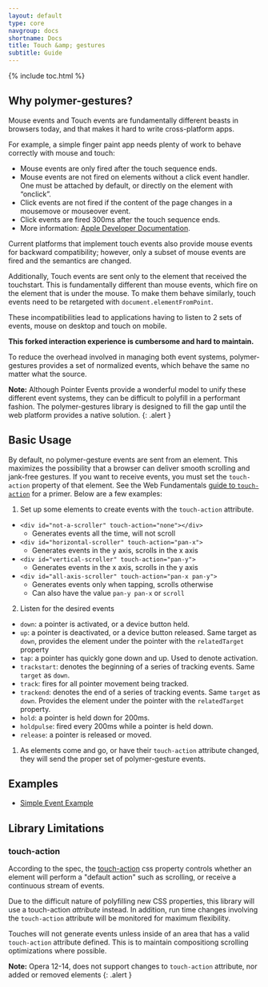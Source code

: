 ```yaml
---
layout: default
type: core
navgroup: docs
shortname: Docs
title: Touch &amp; gestures
subtitle: Guide
---
```


{% include toc.html %}

## Why polymer-gestures?

Mouse events and Touch events are fundamentally different beasts in browsers
today, and that makes it hard to write cross-platform apps.

For example, a simple finger paint app needs plenty of work to behave correctly
with mouse and touch:

- Mouse events are only fired after the touch sequence ends.
- Mouse events are not fired on elements without a click event handler. One must
  be attached by default, or directly on the element with “onclick”.
- Click events are not fired if the content of the page changes in a mousemove
  or mouseover event.
- Click events are fired 300ms after the touch sequence ends.
- More information: [Apple Developer Documentation](http://developer.apple.com/library/safari/#documentation/appleapplications/reference/safariwebcontent/HandlingEvents/HandlingEvents.html).

Current platforms that implement touch events also provide mouse events for
backward compatibility; however, only a subset of mouse events are fired and the
semantics are changed.

Additionally, Touch events are sent only to the element that received the
touchstart. This is fundamentally different than mouse events, which fire on the
element that is under the mouse. To make them behave similarly, touch events
need to be retargeted with `document.elementFromPoint`.

These incompatibilities lead to applications having to listen to 2 sets of events, mouse on
desktop and touch on mobile.

**This forked interaction experience is cumbersome and hard to maintain.**

To reduce the overhead involved in managing both event systems, polymer-gestures provides a set of normalized events, which behave the same no matter what the source.

**Note:** Although Pointer Events provide a wonderful model to unify these different event systems, they can be difficult to polyfill in a performant fashion. The polymer-gestures library is designed to fill the gap until the web platform provides a native solution.
{: .alert }

## Basic Usage

By default, no polymer-gesture events are sent from an element. This maximizes the possibility that a browser can deliver smooth scrolling and jank-free gestures. If you want to receive events, you must set the `touch-action` property of that element. See the Web Fundamentals [guide to `touch-action`](https://developers.google.com/web/fundamentals/input/touch/touchevents/#control-gestures-using-touch-actions) for a primer. Below are a few examples:

1. Set up some elements to create events with the `touch-action` attribute.
  - `<div id="not-a-scroller" touch-action="none"></div>`
      - Generates events all the time, will not scroll
  - `<div id="horizontal-scroller" touch-action="pan-x">`
      - Generates events in the y axis, scrolls in the x axis
  - `<div id="vertical-scroller" touch-action="pan-y">`
      - Generates events in the x axis, scrolls in the y axis
  - `<div id="all-axis-scroller" touch-action="pan-x pan-y">`
      - Generates events only when tapping, scrolls otherwise
      - Can also have the value `pan-y pan-x` or `scroll`

2. Listen for the desired events
  - `down`: a pointer is activated, or a device button held.
  - `up`: a pointer is deactivated, or a device button released. Same target as `down`, provides the element under the pointer with the `relatedTarget` property
  - `tap`: a pointer has quickly gone down and up. Used to denote activation.
  - `trackstart`: denotes the beginning of a series of tracking events. Same `target` as `down`.
  - `track`: fires for all pointer movement being tracked.
  - `trackend`: denotes the end of a series of tracking events. Same `target` as `down`. Provides the element under the pointer with the `relatedTarget` property.
  - `hold`: a pointer is held down for 200ms.
  - `holdpulse`: fired every 200ms while a pointer is held down.
  - `release`: a pointer is released or moved.


1. As elements come and go, or have their `touch-action` attribute changed, they will send the proper set of polymer-gesture events.

## Examples

- [Simple Event Example](http://polymer.github.io/polymer-gestures/samples/simple/index.html)

## Library Limitations

### touch-action

According to the spec, the
[touch-action](https://dvcs.w3.org/hg/pointerevents/raw-file/tip/pointerEvents.html#the-touch-action-css-property)
css property controls whether an element will perform a "default action" such as scrolling, or receive a continuous stream of events.

Due to the difficult nature of polyfilling new CSS properties, this library will
use a touch-action *attribute* instead. In addition, run time changes involving
the `touch-action` attribute will be monitored for maximum flexibility.

Touches will not generate events unless inside of an area that has a valid `touch-action` attribute defined.
This is to maintain compositiong scrolling optimizations where possible.

**Note:** Opera 12-14, does not support changes to `touch-action` attribute, nor added or removed elements
{: .alert }

